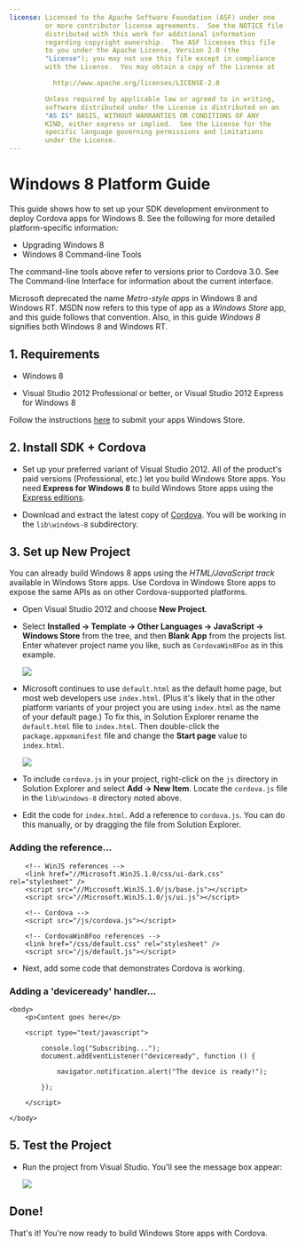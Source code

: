 ```yaml
---
license: Licensed to the Apache Software Foundation (ASF) under one
         or more contributor license agreements.  See the NOTICE file
         distributed with this work for additional information
         regarding copyright ownership.  The ASF licenses this file
         to you under the Apache License, Version 2.0 (the
         "License"); you may not use this file except in compliance
         with the License.  You may obtain a copy of the License at

           http://www.apache.org/licenses/LICENSE-2.0

         Unless required by applicable law or agreed to in writing,
         software distributed under the License is distributed on an
         "AS IS" BASIS, WITHOUT WARRANTIES OR CONDITIONS OF ANY
         KIND, either express or implied.  See the License for the
         specific language governing permissions and limitations
         under the License.
---
```


# Windows 8 Platform Guide

This guide shows how to set up your SDK development environment to
deploy Cordova apps for Windows 8. See the following for more
detailed platform-specific information:

* Upgrading Windows 8
* Windows 8 Command-line Tools

The command-line tools above refer to versions prior to Cordova 3.0.
See The Command-line Interface for information about the
current interface.

Microsoft deprecated the name _Metro-style apps_ in Windows 8 and
Windows RT. MSDN now refers to this type of app as a _Windows Store_
app, and this guide follows that convention. Also, in this guide
_Windows 8_ signifies both Windows 8 and Windows RT.

## 1. Requirements

- Windows 8

- Visual Studio 2012 Professional or better, or Visual Studio 2012 Express for Windows 8

Follow the instructions [here](http://www.windowsstore.com/) to submit your apps Windows Store.

## 2. Install SDK + Cordova

- Set up your preferred variant of Visual Studio 2012. All of the product's paid versions (Professional, etc.) let you build Windows Store apps. You need __Express for Windows 8__ to build Windows Store apps using the [Express editions](http://www.microsoft.com/visualstudio/eng/products/visual-studio-express-products).

- Download and extract the latest copy of [Cordova](http://phonegap.com/download). You will be working in the `lib\windows-8` subdirectory.

## 3. Set up New Project

You can already build Windows 8 apps using the _HTML/JavaScript track_
available in Windows Store apps. Use Cordova in Windows Store apps to
expose the same APIs as on other Cordova-supported platforms.

- Open Visual Studio 2012 and choose __New Project__.

- Select __Installed &rarr; Template &rarr; Other Languages &rarr; JavaScript &rarr; Windows Store__ from the tree, and then __Blank App__ from the projects list. Enter whatever project name you like, such as `CordovaWin8Foo` as in this example.

    ![](img/guide/platforms/win8/wsnewproject.png)

- Microsoft continues to use `default.html` as the default home page, but most web developers use `index.html`. (Plus it's likely that in the other platform variants of your project you are using `index.html` as the name of your default page.) To fix this, in Solution Explorer rename the `default.html` file to `index.html`. Then double-click the `package.appxmanifest` file and change the __Start page__ value to `index.html`.

	![](img/guide/platforms/win8/wschangemanifest.png)

- To include `cordova.js` in your project, right-click on the `js` directory in Solution Explorer and select __Add &rarr; New Item__. Locate the `cordova.js` file in the `lib\windows-8` directory noted above.

- Edit the code for `index.html`. Add a reference to `cordova.js`. You can do this manually, or by dragging the file from Solution Explorer.

### Adding the reference...

	    <!-- WinJS references -->
	    <link href="//Microsoft.WinJS.1.0/css/ui-dark.css" rel="stylesheet" />
	    <script src="//Microsoft.WinJS.1.0/js/base.js"></script>
	    <script src="//Microsoft.WinJS.1.0/js/ui.js"></script>

	    <!-- Cordova -->
	    <script src="/js/cordova.js"></script>

	    <!-- CordovaWin8Foo references -->
	    <link href="/css/default.css" rel="stylesheet" />
	    <script src="/js/default.js"></script>

- Next, add some code that demonstrates Cordova is working.

### Adding a 'deviceready' handler...

	<body>
	    <p>Content goes here</p>

	    <script type="text/javascript">

	        console.log("Subscribing...");
	        document.addEventListener("deviceready", function () {

	            navigator.notification.alert("The device is ready!");

	        });

	    </script>

	</body>

## 5. Test the Project

- Run the project from Visual Studio. You'll see the message box appear:

	![](img/guide/platforms/win8/wsalert.png)

## Done!

That's it! You're now ready to build Windows Store apps with Cordova.

